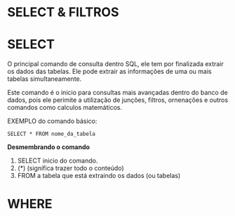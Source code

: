 # SELECT & FILTROS

# SELECT 
  O principal comando de consulta dentro SQL, ele tem por finalizada extrair os dados das tabelas.
  Ele pode extrair as informações de uma ou mais tabelas simultaneamente.
  
  Este comando é o inicio para consultas mais avançadas dentro do banco de dados, pois ele perimite a utilização de junções, filtros,
  ornenações e outros comandos como calculos matemáticos.
  
  EXEMPLO do comando básico:
  
  ```
  SELECT * FROM nome_da_tabela
  ```
  
  **Desmembrando o comando**
  
  1. SELECT inicio do comando.
  2. (*) (significa trazer todo o conteúdo)
  3. FROM a tabela que está extraindo os dados (ou tabelas)
  
  
 # WHERE
 
